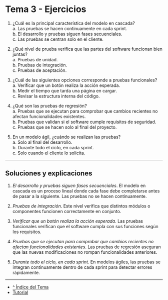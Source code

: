 # Tema 3 - Ejercicios

1. ¿Cuál es la principal característica del modelo en cascada?  
a. Las pruebas se hacen continuamente en cada sprint.  
b. El desarrollo y pruebas siguen fases secuenciales.  
c. Las pruebas se centran solo en el cliente.  

2. ¿Qué nivel de prueba verifica que las partes del software funcionan bien juntas?  
a. Pruebas de unidad.  
b. Pruebas de integración.  
c. Pruebas de aceptación.  

3. ¿Cuál de las siguientes opciones corresponde a pruebas funcionales?  
a. Verificar que un botón realiza la acción esperada.  
b. Medir el tiempo que tarda una página en cargar.  
c. Revisar la estructura interna del código.  

4. ¿Qué son las pruebas de regresión?  
a. Pruebas que se ejecutan para comprobar que cambios recientes no afectan funcionalidades existentes.  
b. Pruebas que validan si el software cumple requisitos de seguridad.  
c. Pruebas que se hacen solo al final del proyecto.  

5. En un modelo ágil, ¿cuándo se realizan las pruebas?  
a. Solo al final del desarrollo.  
b. Durante todo el ciclo, en cada sprint.  
c. Solo cuando el cliente lo solicita.  

---

## Soluciones y explicaciones

1. *El desarrollo y pruebas siguen fases secuenciales*.
   El modelo en cascada es un proceso lineal donde cada fase debe completarse antes de pasar a la siguiente. Las pruebas no se hacen continuamente.  

2. *Pruebas de integración*.
   Este nivel verifica que distintos módulos o componentes funcionen correctamente en conjunto.  

3. *Verificar que un botón realiza la acción esperada*.
   Las pruebas funcionales verifican que el software cumpla con sus funciones según los requisitos.  

4. *Pruebas que se ejecutan para comprobar que cambios recientes no afectan funcionalidades existentes*.
   Las pruebas de regresión aseguran que las nuevas modificaciones no rompan funcionalidades anteriores.  

5. *Durante todo el ciclo, en cada sprint*.
   En modelos ágiles, las pruebas se integran continuamente dentro de cada sprint para detectar errores rápidamente.

---

- [^ Índice del Tema](./readme.md)
- [Tutorial](./tutorial.md)
